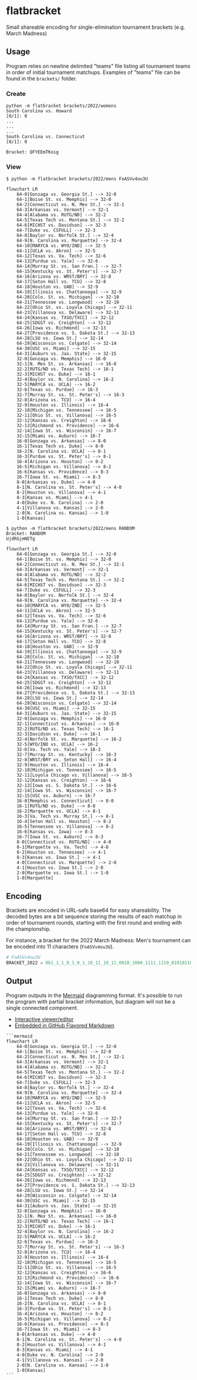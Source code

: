 # flatbracket

Small shareable encoding for single-elimination tournament brackets (e.g. March Madness)

## Usage

Program relies on newline delimited "teams" file listing all tournament teams in order
of initial tournament matchups. Examples of "teams" file can be found in the `brackets/` folder.

### Create

    python -m flatbracket brackets/2022/womens
    South Carolina vs. Howard
    [0/1]: 0
    ...
    ...
    ...
    South Carolina vs. Connecticut
    [0/1]: 0

    Bracket: QFYEEmTKoig

### View

    $ python -m flatbracket brackets/2022/mens FoASVv4ou3U

```mermaid
flowchart LR
    64-0[Gonzaga vs. Georgia St.] --> 32-0
    64-1[Boise St. vs. Memphis] --> 32-0
    64-2[Connecticut vs. N. Mex St.] --> 32-1
    64-3[Arkansas vs. Vermont] --> 32-1
    64-4[Alabama vs. RUTG/ND] --> 32-2
    64-5[Texas Tech vs. Montana St.] --> 32-2
    64-6[MICHST vs. Davidson] --> 32-3
    64-7[Duke vs. CSFULL] --> 32-3
    64-8[Baylor vs. Norfolk St.] --> 32-4
    64-9[N. Carolina vs. Marquette] --> 32-4
    64-10[MARYCA vs. WYO/IND] --> 32-5
    64-11[UCLA vs. Akron] --> 32-5
    64-12[Texas vs. Va. Tech] --> 32-6
    64-13[Purdue vs. Yale] --> 32-6
    64-14[Murray St. vs. San Fran.] --> 32-7
    64-15[Kentucky vs. St. Peter's] --> 32-7
    64-16[Arizona vs. WRST/BRY] --> 32-8
    64-17[Seton Hall vs. TCU] --> 32-8
    64-18[Houston vs. UAB] --> 32-9
    64-19[Illinois vs. Chattanooga] --> 32-9
    64-20[Colo. St. vs. Michigan] --> 32-10
    64-21[Tennessee vs. Longwood] --> 32-10
    64-22[Ohio St. vs. Loyola Chicago] --> 32-11
    64-23[Villanova vs. Delaware] --> 32-11
    64-24[Kansas vs. TXSO/TXCC] --> 32-12
    64-25[SDGST vs. Creighton] --> 32-12
    64-26[Iowa vs. Richmond] --> 32-13
    64-27[Providence vs. S. Dakota St.] --> 32-13
    64-28[LSU vs. Iowa St.] --> 32-14
    64-29[Wisconsin vs. Colgate] --> 32-14
    64-30[USC vs. Miami] --> 32-15
    64-31[Auburn vs. Jax. State] --> 32-15
    32-0[Gonzaga vs. Memphis] --> 16-0
    32-1[N. Mex St. vs. Arkansas] --> 16-0
    32-2[RUTG/ND vs. Texas Tech] --> 16-1
    32-3[MICHST vs. Duke] --> 16-1
    32-4[Baylor vs. N. Carolina] --> 16-2
    32-5[MARYCA vs. UCLA] --> 16-2
    32-6[Texas vs. Purdue] --> 16-3
    32-7[Murray St. vs. St. Peter's] --> 16-3
    32-8[Arizona vs. TCU] --> 16-4
    32-9[Houston vs. Illinois] --> 16-4
    32-10[Michigan vs. Tennessee] --> 16-5
    32-11[Ohio St. vs. Villanova] --> 16-5
    32-12[Kansas vs. Creighton] --> 16-6
    32-13[Richmond vs. Providence] --> 16-6
    32-14[Iowa St. vs. Wisconsin] --> 16-7
    32-15[Miami vs. Auburn] --> 16-7
    16-0[Gonzaga vs. Arkansas] --> 8-0
    16-1[Texas Tech vs. Duke] --> 8-0
    16-2[N. Carolina vs. UCLA] --> 8-1
    16-3[Purdue vs. St. Peter's] --> 8-1
    16-4[Arizona vs. Houston] --> 8-2
    16-5[Michigan vs. Villanova] --> 8-2
    16-6[Kansas vs. Providence] --> 8-3
    16-7[Iowa St. vs. Miami] --> 8-3
    8-0[Arkansas vs. Duke] --> 4-0
    8-1[N. Carolina vs. St. Peter's] --> 4-0
    8-2[Houston vs. Villanova] --> 4-1
    8-3[Kansas vs. Miami] --> 4-1
    4-0[Duke vs. N. Carolina] --> 2-0
    4-1[Villanova vs. Kansas] --> 2-0
    2-0[N. Carolina vs. Kansas] --> 1-0
    1-0[Kansas]
```

    $ python -m flatbracket brackets/2022/mens RANDOM
    Bracket: RANDOM
    UjdRGjmNETg

```mermaid
flowchart LR
    64-0[Gonzaga vs. Georgia St.] --> 32-0
    64-1[Boise St. vs. Memphis] --> 32-0
    64-2[Connecticut vs. N. Mex St.] --> 32-1
    64-3[Arkansas vs. Vermont] --> 32-1
    64-4[Alabama vs. RUTG/ND] --> 32-2
    64-5[Texas Tech vs. Montana St.] --> 32-2
    64-6[MICHST vs. Davidson] --> 32-3
    64-7[Duke vs. CSFULL] --> 32-3
    64-8[Baylor vs. Norfolk St.] --> 32-4
    64-9[N. Carolina vs. Marquette] --> 32-4
    64-10[MARYCA vs. WYO/IND] --> 32-5
    64-11[UCLA vs. Akron] --> 32-5
    64-12[Texas vs. Va. Tech] --> 32-6
    64-13[Purdue vs. Yale] --> 32-6
    64-14[Murray St. vs. San Fran.] --> 32-7
    64-15[Kentucky vs. St. Peter's] --> 32-7
    64-16[Arizona vs. WRST/BRY] --> 32-8
    64-17[Seton Hall vs. TCU] --> 32-8
    64-18[Houston vs. UAB] --> 32-9
    64-19[Illinois vs. Chattanooga] --> 32-9
    64-20[Colo. St. vs. Michigan] --> 32-10
    64-21[Tennessee vs. Longwood] --> 32-10
    64-22[Ohio St. vs. Loyola Chicago] --> 32-11
    64-23[Villanova vs. Delaware] --> 32-11
    64-24[Kansas vs. TXSO/TXCC] --> 32-12
    64-25[SDGST vs. Creighton] --> 32-12
    64-26[Iowa vs. Richmond] --> 32-13
    64-27[Providence vs. S. Dakota St.] --> 32-13
    64-28[LSU vs. Iowa St.] --> 32-14
    64-29[Wisconsin vs. Colgate] --> 32-14
    64-30[USC vs. Miami] --> 32-15
    64-31[Auburn vs. Jax. State] --> 32-15
    32-0[Gonzaga vs. Memphis] --> 16-0
    32-1[Connecticut vs. Arkansas] --> 16-0
    32-2[RUTG/ND vs. Texas Tech] --> 16-1
    32-3[Davidson vs. Duke] --> 16-1
    32-4[Norfolk St. vs. Marquette] --> 16-2
    32-5[WYO/IND vs. UCLA] --> 16-2
    32-6[Va. Tech vs. Yale] --> 16-3
    32-7[Murray St. vs. Kentucky] --> 16-3
    32-8[WRST/BRY vs. Seton Hall] --> 16-4
    32-9[Houston vs. Illinois] --> 16-4
    32-10[Michigan vs. Tennessee] --> 16-5
    32-11[Loyola Chicago vs. Villanova] --> 16-5
    32-12[Kansas vs. Creighton] --> 16-6
    32-13[Iowa vs. S. Dakota St.] --> 16-6
    32-14[Iowa St. vs. Wisconsin] --> 16-7
    32-15[USC vs. Auburn] --> 16-7
    16-0[Memphis vs. Connecticut] --> 8-0
    16-1[RUTG/ND vs. Duke] --> 8-0
    16-2[Marquette vs. UCLA] --> 8-1
    16-3[Va. Tech vs. Murray St.] --> 8-1
    16-4[Seton Hall vs. Houston] --> 8-2
    16-5[Tennessee vs. Villanova] --> 8-2
    16-6[Kansas vs. Iowa] --> 8-3
    16-7[Iowa St. vs. Auburn] --> 8-3
    8-0[Connecticut vs. RUTG/ND] --> 4-0
    8-1[Marquette vs. Va. Tech] --> 4-0
    8-2[Houston vs. Tennessee] --> 4-1
    8-3[Kansas vs. Iowa St.] --> 4-1
    4-0[Connecticut vs. Marquette] --> 2-0
    4-1[Houston vs. Iowa St.] --> 2-0
    2-0[Marquette vs. Iowa St.] --> 1-0
    1-0[Marquette]
```

## Encoding

Brackets are encoded in URL-safe base64 for easy shareability.
The decoded bytes are a bit sequence storing the results of each matchup in order of tournament rounds,
starting with the first round and ending with the championship.

For instance, a bracket for the 2022 March Madness: Men's tournament can be encoded into 11 characters (`FoASVv4ou3U`).

```python
# FoASVv4ou3U
BRACKET_2022 = 0b1_1_1_0_1_0_1_10_11_10_11_0010_1000_1111_1110_01010110_00010010_10000000_00010110.to_bytes(8, "little")
```

## Output

Program outputs in the [Mermaid](https://mermaid.js.org/) diagramming format.
It's possible to run the program with partial bracket information,
but diagram will not be a single connected component.

- [Interactive viewer/editor](https://mermaid.live/)
- [Embedded in GitHub Flavored Markdown](https://github.blog/2022-02-14-include-diagrams-markdown-files-mermaid/)
````
```mermaid
flowchart LR
    64-0[Gonzaga vs. Georgia St.] --> 32-0   
    64-1[Boise St. vs. Memphis] --> 32-0     
    64-2[Connecticut vs. N. Mex St.] --> 32-1
    64-3[Arkansas vs. Vermont] --> 32-1      
    64-4[Alabama vs. RUTG/ND] --> 32-2       
    64-5[Texas Tech vs. Montana St.] --> 32-2
    64-6[MICHST vs. Davidson] --> 32-3       
    64-7[Duke vs. CSFULL] --> 32-3
    64-8[Baylor vs. Norfolk St.] --> 32-4    
    64-9[N. Carolina vs. Marquette] --> 32-4 
    64-10[MARYCA vs. WYO/IND] --> 32-5
    64-11[UCLA vs. Akron] --> 32-5
    64-12[Texas vs. Va. Tech] --> 32-6
    64-13[Purdue vs. Yale] --> 32-6
    64-14[Murray St. vs. San Fran.] --> 32-7
    64-15[Kentucky vs. St. Peter's] --> 32-7
    64-16[Arizona vs. WRST/BRY] --> 32-8
    64-17[Seton Hall vs. TCU] --> 32-8
    64-18[Houston vs. UAB] --> 32-9
    64-19[Illinois vs. Chattanooga] --> 32-9
    64-20[Colo. St. vs. Michigan] --> 32-10
    64-21[Tennessee vs. Longwood] --> 32-10
    64-22[Ohio St. vs. Loyola Chicago] --> 32-11
    64-23[Villanova vs. Delaware] --> 32-11
    64-24[Kansas vs. TXSO/TXCC] --> 32-12
    64-25[SDGST vs. Creighton] --> 32-12
    64-26[Iowa vs. Richmond] --> 32-13
    64-27[Providence vs. S. Dakota St.] --> 32-13
    64-28[LSU vs. Iowa St.] --> 32-14
    64-29[Wisconsin vs. Colgate] --> 32-14
    64-30[USC vs. Miami] --> 32-15
    64-31[Auburn vs. Jax. State] --> 32-15
    32-0[Gonzaga vs. Memphis] --> 16-0
    32-1[N. Mex St. vs. Arkansas] --> 16-0
    32-2[RUTG/ND vs. Texas Tech] --> 16-1
    32-3[MICHST vs. Duke] --> 16-1
    32-4[Baylor vs. N. Carolina] --> 16-2
    32-5[MARYCA vs. UCLA] --> 16-2
    32-6[Texas vs. Purdue] --> 16-3
    32-7[Murray St. vs. St. Peter's] --> 16-3
    32-8[Arizona vs. TCU] --> 16-4
    32-9[Houston vs. Illinois] --> 16-4
    32-10[Michigan vs. Tennessee] --> 16-5
    32-11[Ohio St. vs. Villanova] --> 16-5
    32-12[Kansas vs. Creighton] --> 16-6
    32-13[Richmond vs. Providence] --> 16-6
    32-14[Iowa St. vs. Wisconsin] --> 16-7
    32-15[Miami vs. Auburn] --> 16-7
    16-0[Gonzaga vs. Arkansas] --> 8-0
    16-1[Texas Tech vs. Duke] --> 8-0
    16-2[N. Carolina vs. UCLA] --> 8-1
    16-3[Purdue vs. St. Peter's] --> 8-1
    16-4[Arizona vs. Houston] --> 8-2
    16-5[Michigan vs. Villanova] --> 8-2
    16-6[Kansas vs. Providence] --> 8-3
    16-7[Iowa St. vs. Miami] --> 8-3
    8-0[Arkansas vs. Duke] --> 4-0
    8-1[N. Carolina vs. St. Peter's] --> 4-0
    8-2[Houston vs. Villanova] --> 4-1
    8-3[Kansas vs. Miami] --> 4-1
    4-0[Duke vs. N. Carolina] --> 2-0
    4-1[Villanova vs. Kansas] --> 2-0
    2-0[N. Carolina vs. Kansas] --> 1-0
    1-0[Kansas]
```
````
